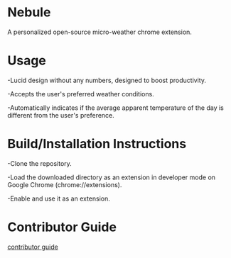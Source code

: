 # Nebule
A personalized open-source micro-weather chrome extension.

# Usage
-Lucid design without any numbers, designed to boost productivity. 

-Accepts the user's preferred weather conditions. 

-Automatically indicates if the average apparent temperature of the day is different from the user's preference. 

# Build/Installation Instructions
-Clone the repository.

-Load the downloaded directory as an extension in developer mode on Google Chrome (chrome://extensions).

-Enable and use it as an extension. 


# Contributor Guide
[contributor guide](https://github.com/iecurius/nebule/blob/master/Contributors.md)
